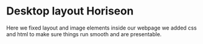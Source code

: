 # Desktop layout Horiseon

Here we fixed layout and image elements inside our webpage 
we added css and html to make sure things run smooth and are presentable.


